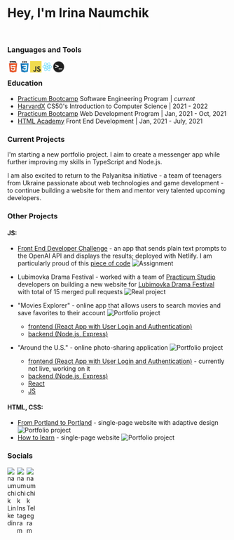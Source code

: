 # Hey, I'm Irina Naumchik     <br/><img  src="./about-me.gif" height="22px" />

### Languages and Tools
[<img align="left" alt="HTML5" width="26px" src="https://raw.githubusercontent.com/github/explore/80688e429a7d4ef2fca1e82350fe8e3517d3494d/topics/html/html.png" />][html]
[<img align="left" alt="CSS3" width="26px" src="https://raw.githubusercontent.com/github/explore/80688e429a7d4ef2fca1e82350fe8e3517d3494d/topics/css/css.png" />][css]
[<img align="left" alt="JavaScript" width="26px" src="https://raw.githubusercontent.com/github/explore/80688e429a7d4ef2fca1e82350fe8e3517d3494d/topics/javascript/javascript.png" />][js]
[<img align="left" alt="React" width="26px" src="https://raw.githubusercontent.com/github/explore/80688e429a7d4ef2fca1e82350fe8e3517d3494d/topics/react/react.png">][react]
<img align="left" alt="Terminal" width="26px" src="https://raw.githubusercontent.com/github/explore/80688e429a7d4ef2fca1e82350fe8e3517d3494d/topics/terminal/terminal.png" />
<br>

### Education
- [Practicum Bootcamp][practicum] Software Engineering Program | *current*
- [HarvardX][harvardx] CS50's Introduction to Computer Science | 2021 - 2022
- [Practicum Bootcamp][practicum-web] Web Development Program | Jan, 2021 - Oct, 2021
- [HTML Academy][htmlacademy] Front End Development | Jan, 2021 - July, 2021

### Current Projects

I'm starting a new portfolio project. I aim to create a messenger app while further improving my skills in TypeScript and Node.js.

I am also excited to return to the Palyanitsa initiative - a team of teenagers from Ukraine passionate about web technologies and game development - to continue building a website for them and mentor very talented upcoming developers.

### Other Projects

#### JS:
*   [Front End Developer Challenge](https://github.com/naumch1k/shopify-intern-challenge) - an app that sends plain text prompts to the OpenAI API and displays the results; deployed with Netlify. I am particularly proud of this [piece of code](https://github.com/naumch1k/shopify-intern-challenge/blob/main/src/hooks/usePopup.jsx) <img alt="Assignment" src="https://img.shields.io/badge/-assignment-yellow">
*   Lubimovka Drama Festival - worked with a team of [Practicum Studio](https://github.com/Studio-Yandex-Practicum/lubimovka_frontend) developers on building a new website for [Lubimovka Drama Festival](https://stage.dev.lubimovka.ru/) with total of 15 merged pull requests <img alt="Real project" src="https://img.shields.io/badge/-real%20project-red">

*  "Movies Explorer" - online app that allows users to search movies and save favorites to their account <img alt="Portfolio project" src="https://img.shields.io/badge/-portfolio%20project-green">
    *  [frontend (React App with User Login and Authentication)](https://github.com/naumch1k/movies-explorer-frontend)
    *  [backend (Node.js, Express)](https://github.com/naumch1k/movies-explorer-api)

*  "Around the U.S." - online photo-sharing application <img alt="Portfolio project" src="https://img.shields.io/badge/-portfolio%20project-green">
    *  [frontend (React App with User Login and Authentication)](https://github.com/naumch1k/react-mesto-api-full/tree/main/frontend) - currently not live, working on it
    *  [backend (Node.js, Express)](https://github.com/naumch1k/react-mesto-api-full/tree/main/backend)
    *  [React](https://github.com/naumch1k/mesto-react)
    *  [JS](https://github.com/naumch1k/mesto)

#### HTML, CSS:
* [From Portland to Portland](https://github.com/naumch1k/from-portland-to-portland) - single-page website with adaptive design <img alt="Portfolio project" src="https://img.shields.io/badge/-portfolio%20project-green">
* [How to learn](https://github.com/naumch1k/how-to-learn) - single-page website <img alt="Portfolio project" src="https://img.shields.io/badge/-portfolio%20project-green">
<!-- * [Pink App](https://github.com/naumch1k/pink) - multi-page website with adaptive design <img alt="Portfolio project" src="https://img.shields.io/badge/-portfolio%20project-green"> -->
<!-- * [Sedona](https://github.com/naumch1k/1692143-sedona-30/tree/feature/eng) - multi-page website <img alt="Portfolio project" src="https://img.shields.io/badge/-portfolio%20project-green"> -->

### Socials 
[<img align="left" alt="naumchik Linkedin" width="22px" src="https://upload.wikimedia.org/wikipedia/commons/c/c9/Linkedin.svg">][Linkedin]
[<img align="left" alt="naumchik Instagram" width="22px" src="https://upload.wikimedia.org/wikipedia/commons/thumb/5/58/Instagram-Icon.png/240px-Instagram-Icon.png">][instagram]
[<img align="left" alt="naumchik Telegram" width="22px" src="https://upload.wikimedia.org/wikipedia/commons/thumb/8/82/Telegram_logo.svg/1024px-Telegram_logo.svg.png">][telegram]
<!--[<img align="right" alt="naumchik Codewars" width="130px" src="https://www.codewars.com/users/naumch1k/badges/micro"/>][codewars] -->

[Linkedin]: https://www.linkedin.com/in/naumch1k/
[instagram]: https://www.instagram.com/naumchik_irina/
[telegram]: https://t.me/naumch1ck
[codewars]: https://www.codewars.com/users/naumch1k
[harvardx]: https://www.edx.org/school/harvardx
[practicum]: https://practicum.com/
[practicum-web]: https://practicum.com/web/
[htmlacademy]: https://htmlacademy.org/
[html]: https://html.spec.whatwg.org/
[css]: https://en.wikipedia.org/wiki/CSS
[js]: https://www.javascript.com/
[react]: https://reactjs.org/
